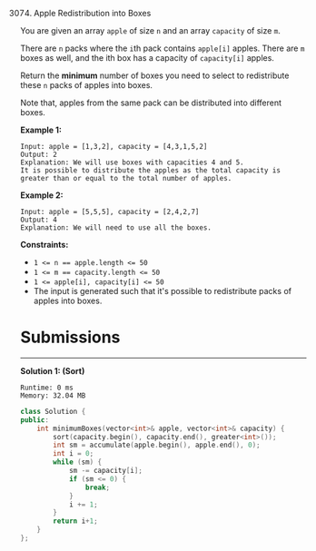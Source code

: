 3074. Apple Redistribution into Boxes

You are given an array `apple` of size `n` and an array `capacity` of size `m`.

There are `n` packs where the `i`th pack contains `apple[i]` apples. There are `m` boxes as well, and the ith box has a capacity of `capacity[i]` apples.

Return the **minimum** number of boxes you need to select to redistribute these `n` packs of apples into boxes.

Note that, apples from the same pack can be distributed into different boxes.

 

**Example 1:**
```
Input: apple = [1,3,2], capacity = [4,3,1,5,2]
Output: 2
Explanation: We will use boxes with capacities 4 and 5.
It is possible to distribute the apples as the total capacity is greater than or equal to the total number of apples.
```

**Example 2:**
```
Input: apple = [5,5,5], capacity = [2,4,2,7]
Output: 4
Explanation: We will need to use all the boxes.
```

**Constraints:**

* `1 <= n == apple.length <= 50`
* `1 <= m == capacity.length <= 50`
* `1 <= apple[i], capacity[i] <= 50`
* The input is generated such that it's possible to redistribute packs of apples into boxes.

# Submissions
---
**Solution 1: (Sort)**
```
Runtime: 0 ms
Memory: 32.04 MB
```
```c++
class Solution {
public:
    int minimumBoxes(vector<int>& apple, vector<int>& capacity) {
        sort(capacity.begin(), capacity.end(), greater<int>());
        int sm = accumulate(apple.begin(), apple.end(), 0);
        int i = 0;
        while (sm) {
            sm -= capacity[i];
            if (sm <= 0) {
                break;
            }
            i += 1;
        }
        return i+1;
    }
};
```
